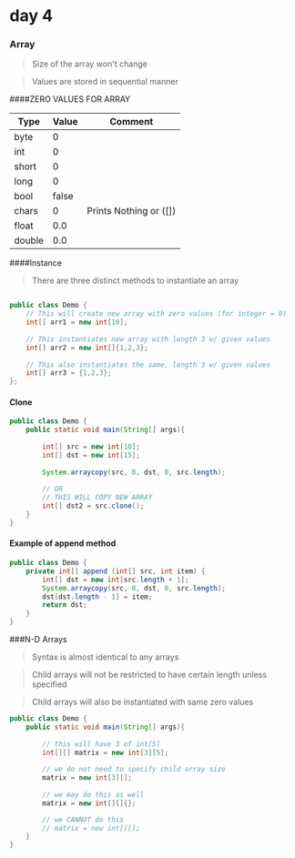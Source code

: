 # day 4

### Array

> Size of the array won't change

> Values are stored in sequential manner

####ZERO VALUES FOR ARRAY

Type  |Value|Comment                    |
------|-----|---------------------------|
byte  |0    |                           |
int   |0    |                           |
short |0    |                           |
long  |0    |                           |                   
bool  |false|                           |
chars |0    |Prints Nothing or ([])     |
float |0.0  |                           |
double|0.0  |                           |



####Instance

> There are three distinct methods to instantiate an array
```java

public class Demo {
    // This will create new array with zero values (for integer = 0)
    int[] arr1 = new int[10];
   
    // This instantiates new array with length 3 w/ given values
    int[] arr2 = new int[]{1,2,3};
    
    // This also instantiates the same, length 3 w/ given values
    int[] arr3 = {1,2,3};
};
```

#### Clone

```java
public class Demo {   
    public static void main(String[] args){
        
        int[] src = new int[10];
        int[] dst = new int[15];
        
        System.arraycopy(src, 0, dst, 0, src.length);
        
        // OR
        // THIS WILL COPY NEW ARRAY
        int[] dst2 = src.clone();
    }
}
```

#### Example of append method
```java
public class Demo {
    private int[] append (int[] src, int item) {
        int[] dst = new int[src.length + 1];
        System.arraycopy(src, 0, dst, 0, src.length);
        dst[dst.length - 1] = item;
        return dst;
    }
}
```

###N-D Arrays

> Syntax is almost identical to any arrays

> Child arrays will not be restricted to have certain length unless specified

> Child arrays will also be instantiated with same zero values


```java
public class Demo {
    public static void main(String[] args){
        
        // this will have 3 of int[5]
        int[][] matrix = new int[3][5];
        
        // we do not need to specify child array size
        matrix = new int[3][];
        
        // we may do this as well
        matrix = new int[][]{};

        // we CANNOT do this
        // matrix = new int[][];
    }
}
```
